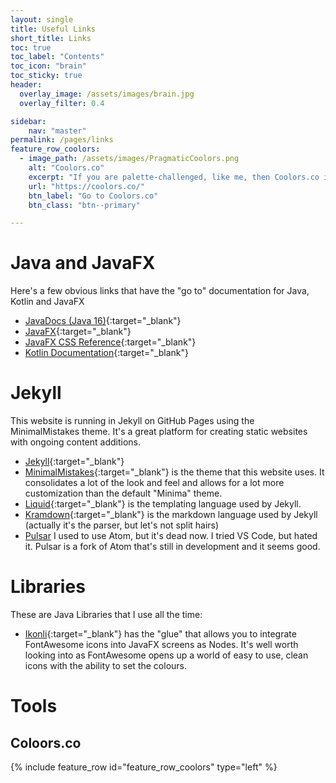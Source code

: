 ```yaml
---
layout: single
title: Useful Links
short_title: Links
toc: true
toc_label: "Contents"
toc_icon: "brain"
toc_sticky: true
header:
  overlay_image: /assets/images/brain.jpg
  overlay_filter: 0.4

sidebar:
    nav: "master"
permalink: /pages/links
feature_row_coolors:
  - image_path: /assets/images/PragmaticCoolors.png
    alt: "Coolors.co"
    excerpt: "If you are palette-challenged, like me, then Coolors.co is the place to go.  It's a suite of tools that helps you to create colour palettes that are professional and balanced.  I use the Palette Generator a lot.  Bring up the page and hit the space-bar until a colour pops up that you like.  Lock it in, and then hit the space-bar again.  Rinse and repeat until you have a 5 colour palette that you like."
    url: "https://coolors.co/"
    btn_label: "Go to Coolors.co"
    btn_class: "btn--primary"

---
```

# Java and JavaFX

Here's a few obvious links that have the "go to" documentation for Java, Kotlin and JavaFX

- [JavaDocs (Java 16)](https://openjfx.io/javadoc/16/index.html){:target="_blank"}
- [JavaFX](https://openjfx.io/javadoc/16/index.html){:target="_blank"}
- [JavaFX CSS Reference](https://openjfx.io/javadoc/16/javafx.graphics/javafx/scene/doc-files/cssref.html){:target="_blank"}
- [Kotlin Documentation](https://kotlinlang.org/docs/home.html){:target="_blank"}

# Jekyll

This website is running in Jekyll on GitHub Pages using the MinimalMistakes theme.  It's a great platform for creating static websites with ongoing content additions.

- [Jekyll](https://jekyllrb.com/){:target="_blank"}
- [MinimalMistakes](https://mmistakes.github.io/minimal-mistakes/){:target="_blank"} is the theme that this website uses.  It consolidates a lot of the look and feel and allows for a lot more customization than the default "Minima" theme.
- [Liquid](https://shopify.github.io/liquid/){:target="_blank"} is the templating language used by Jekyll.
- [Kramdown](https://kramdown.gettalong.org/index.html){:target="_blank"} is the markdown language used by Jekyll (actually it's the parser, but let's not split hairs)
- [Pulsar](https://pulsar-edit.dev/) I used to use Atom, but it's dead now.  I tried VS Code, but hated it.  Pulsar is a fork of Atom that's still in development and it seems good.

# Libraries

These are Java Libraries that I use all the time:

- [Ikonli](https://kordamp.org/ikonli/){:target="_blank"}
 has the "glue" that allows you to integrate FontAwesome icons into JavaFX screens as Nodes.  It's well worth looking into as FontAwesome opens up a world of easy to use, clean icons with the ability to set the colours.




# Tools

## Coloors.co

{% include feature_row id="feature_row_coolors" type="left" %}

